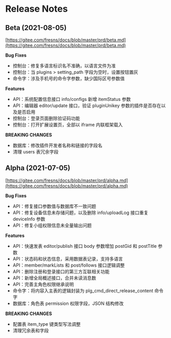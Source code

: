 # Release Notes

## Beta (2021-08-05)

[https://gitee.com/fresns/docs/blob/master/prd/beta.md](https://gitee.com/fresns/docs/blob/master/prd/beta.md)

**Bug Fixes**

- 控制台：修复多语言标识名不准确，以语言文件为准
- 控制台：当 plugins > setting_path 字段为空时，设置按钮置灰
- 命令字：涉及手机号的命令字参数，缺少国际区号参数值

**Features**

- API：系统配置信息接口 info/configs 新增 itemStatus 参数
- API：编辑器 editor/update 接口，验证 pluginUnikey 参数的插件是否存在以及是否启用
- 控制台：登录页面删除验证码功能
- 控制台：打开扩展设置页，全部以 iframe 内联框架载入

**BREAKING CHANGES**

- 数据库：修改插件开发者名称和链接的字段名
- 清理 users 表冗余字段

## Alpha (2021-07-05)

[https://gitee.com/fresns/docs/blob/master/prd/alpha.md](https://gitee.com/fresns/docs/blob/master/prd/alpha.md)

**Bug Fixes**

- API：修复接口参数值与数据库不一致问题
- API：修复设备信息未存储问题，以及删除 info/uploadLog 接口重复 deviceInfo 参数
- API：修复小组权限信息未全量输出问题

**Features**

- API：快速发表 editor/publish 接口 body 参数增加 postGid 和 postTitle 参数
- API：状态码和状态信息，采用数据表记录，支持多语言
- API：member/markLists 和 post/follows 接口逻辑调整
- API：删除注册和登录接口的第三方互联相关功能
- API：新增全局概述接口，合并未读消息数
- API：完善主角色权限继承说明
- 命令字：将内容入主表的逻辑封装为 plg_cmd_direct_release_content 命令字
- 数据库：角色表 permission 权限字段，JSON 结构修改

**BREAKING CHANGES**

- 配置表 item_type 键类型写法调整
- 清理冗余表和字段